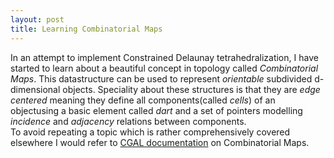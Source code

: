 ```yaml
---
layout: post
title: Learning Combinatorial Maps
---
```


In an attempt to implement Constrained Delaunay tetrahedralization, I have started to learn about a beautiful concept in topology called _Combinatorial Maps_. This datastructure can be used to represent _orientable_ subdivided d-dimensional objects. Speciality about these structures is that they are _edge centered_ meaning they define all components(called _cells_) of an objectusing a basic element called _dart_ and a set of pointers modelling _incidence_ and _adjacency_ relations between components.  
To avoid repeating a topic which is rather comprehensively covered elsewhere I would refer to [CGAL documentation](http://doc.cgal.org/latest/Combinatorial_map/index.html) on Combinatorial Maps. 
